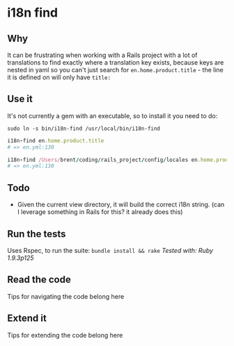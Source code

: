 # i18n find

## Why
It can be frustrating when working with a Rails project with
a lot of translations to find exactly where a translation key exists,
because keys are nested in yaml so you can't just search for
`en.home.product.title` - the line it is defined on will only have
`title:`

## Use it

It's not currently a gem with an executable, so to install it you need to do:

`sudo ln -s bin/i18n-find /usr/local/bin/i18n-find`

```ruby
i18n-find en.home.product.title
# => en.yml:130

i18n-find /Users/brent/coding/rails_project/config/locales en.home.product.title
# => en.yml:130
```

## Todo
- Given the current view directory, it will build the correct i18n
  string. (can I leverage something in Rails for this? it already does
this)

## Run the tests
Uses Rspec, to run the suite: `bundle install && rake`
*Tested with: Ruby 1.9.3p125*

## Read the code
Tips for navigating the code belong here

## Extend it
Tips for extending the code belong here
